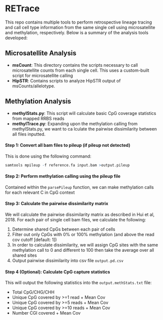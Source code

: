 # RETrace
This repo contains multiple tools to perform retrospective lineage tracing and call cell type information from the same single cell using microsatellite and methylation, respectively.  Below is a summary of the analysis tools developed:
## Microsatellite Analysis
- **msCount**: This directory contains the scripts necessary to call microsatellite counts from each single cell.  This uses a custom-built script for microsatellite calling
- **HipSTR**: Contains scripts to analyze HipSTR output of msCounts/allelotype.

## Methylation Analysis
- **methylStats.py**: This script will calculate basic CpG coverage statistics from mapped RRBS reads
- **methylTrace.py**: Expanding upon the methylation calling from methylStats.py, we want to ca
lculate the pairwise dissimilarity between all files inputted.

#### Step 1: Convert all bam files to pileup (if pileup not detected)
This is done using the following command:
```r
samtools mpileup -f reference.fa input.bam >output.pileup
```

#### Step 2: Perform methylation calling using the pileup file
Contained within the `parsePileup` function, we can make methylation calls for each relevant C in CpG context

#### Step 3: Calculate the pairwise dissimilarity matrix
We will calculate the pairwise dissimilarity matrix as described in Hui et al, 2018.  For each pair of single cell bam files, we calculate the following:
1. Determine shared CpGs between each pair of cells
2. Filter out only CpGs with 0% or 100% methylation (and above the read cov cutoff [default: 1])
3. In order to calculate dissimilarity, we will assign CpG sites with the same methylation call to 0 and different to 100 then take the average over all shared sites
4. Output pairwise dissimilarity into csv file `output.pd.csv`

#### Step 4 (Optional): Calculate CpG capture statistics
This will output the following statistics into the `output.methStats.txt` file:
- Total CpG/CHG/CHH
- Unique CpG covered by >=1 read + Mean Cov
- Unique CpG covered by >=5 reads + Mean Cov
- Unique CpG covered by >=10 reads + Mean Cov
- Number CGI covered + Mean Cov
